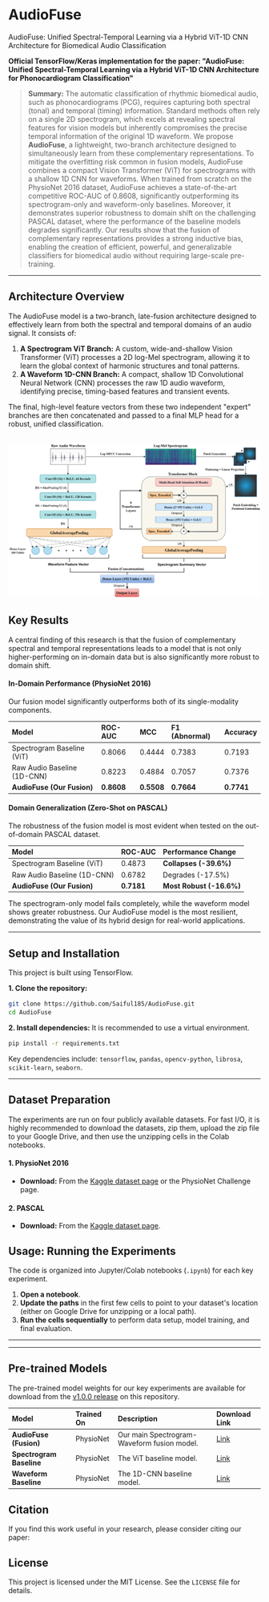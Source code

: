 # AudioFuse
AudioFuse: Unified Spectral-Temporal Learning via a Hybrid ViT-1D CNN Architecture for Biomedical Audio Classification

**Official TensorFlow/Keras implementation for the paper: "AudioFuse: Unified Spectral-Temporal Learning via a Hybrid ViT-1D CNN Architecture for Phonocardiogram Classification"**

> **Summary:** The automatic classification of rhythmic biomedical audio, such as phonocardiograms (PCG), requires capturing both spectral (tonal) and temporal (timing) information. Standard methods often rely on a single 2D spectrogram, which excels at revealing spectral features for vision models but inherently compromises the precise temporal information of the original 1D waveform. We propose **AudioFuse**, a lightweight, two-branch architecture designed to simultaneously learn from these complementary representations. To mitigate the overfitting risk common in fusion models, AudioFuse combines a compact Vision Transformer (ViT) for spectrograms with a shallow 1D CNN for waveforms. When trained from scratch on the PhysioNet 2016 dataset, AudioFuse achieves a state-of-the-art competitive ROC-AUC of 0.8608, significantly outperforming its spectrogram-only and waveform-only baselines. Moreover, it demonstrates superior robustness to domain shift on the challenging PASCAL dataset, where the performance of the baseline models degrades significantly. Our results show that the fusion of complementary representations provides a strong inductive bias, enabling the creation of efficient, powerful, and generalizable classifiers for biomedical audio without requiring large-scale pre-training.

---

## Architecture Overview

The AudioFuse model is a two-branch, late-fusion architecture designed to effectively learn from both the spectral and temporal domains of an audio signal. It consists of:

1.  **A Spectrogram ViT Branch:** A custom, wide-and-shallow Vision Transformer (ViT) processes a 2D log-Mel spectrogram, allowing it to learn the global context of harmonic structures and tonal patterns.
2.  **A Waveform 1D-CNN Branch:** A compact, shallow 1D Convolutional Neural Network (CNN) processes the raw 1D audio waveform, identifying precise, timing-based features and transient events.

The final, high-level feature vectors from these two independent "expert" branches are then concatenated and passed to a final MLP head for a robust, unified classification.

![AudioFuse Architecture Diagram](figures/AudioFuse_Diagram.png) 
---

## Key Results

A central finding of this research is that the fusion of complementary spectral and temporal representations leads to a model that is not only higher-performing on in-domain data but is also significantly more robust to domain shift.

#### In-Domain Performance (PhysioNet 2016)
Our fusion model significantly outperforms both of its single-modality components.

| Model | ROC-AUC | MCC | F1 (Abnormal) | Accuracy |
| :--- | :--- | :--- | :--- | :--- |
| Spectrogram Baseline (ViT) | 0.8066 | 0.4444 | 0.7383 | 0.7193 |
| Raw Audio Baseline (1D-CNN) | 0.8223 | 0.4884 | 0.7057 | 0.7376 |
| **AudioFuse (Our Fusion)** | **0.8608** | **0.5508** | **0.7664** | **0.7741** |

#### Domain Generalization (Zero-Shot on PASCAL)
The robustness of the fusion model is most evident when tested on the out-of-domain PASCAL dataset.

| Model | ROC-AUC | Performance Change |
| :--- | :--- | :--- |
| Spectrogram Baseline (ViT) | 0.4873 | **Collapses (-39.6%)** |
| Raw Audio Baseline (1D-CNN) | 0.6782 | Degrades (-17.5%) |
| **AudioFuse (Our Fusion)** | **0.7181** | **Most Robust (-16.6%)** |

The spectrogram-only model fails completely, while the waveform model shows greater robustness. Our AudioFuse model is the most resilient, demonstrating the value of its hybrid design for real-world applications.

---

## Setup and Installation

This project is built using TensorFlow.

**1. Clone the repository:**
```bash
git clone https://github.com/Saiful185/AudioFuse.git
cd AudioFuse
```

**2. Install dependencies:**
It is recommended to use a virtual environment.
```bash
pip install -r requirements.txt
```
Key dependencies include: `tensorflow`, `pandas`, `opencv-python`, `librosa`, `scikit-learn`, `seaborn`.

---

## Dataset Preparation

The experiments are run on four publicly available datasets. For fast I/O, it is highly recommended to download the datasets, zip them, upload the zip file to your Google Drive, and then use the unzipping cells in the Colab notebooks.

#### 1. PhysioNet 2016
- **Download:** From the [Kaggle dataset page](https://www.kaggle.com/datasets/bjoernjostein/physionet-challenge-2016) or the PhysioNet Challenge page.
  
#### 2. PASCAL
- **Download:** From the [Kaggle dataset page](https://www.kaggle.com/datasets/kinguistics/heartbeat-sounds).

## Usage: Running the Experiments

The code is organized into Jupyter/Colab notebooks (`.ipynb`) for each key experiment.

1.  **Open a notebook**.
2.  **Update the paths** in the first few cells to point to your dataset's location (either on Google Drive for unzipping or a local path).
3.  **Run the cells sequentially** to perform data setup, model training, and final evaluation.

---

---

## Pre-trained Models

The pre-trained model weights for our key experiments are available for download from the [v1.0.0 release](https://github.com/Saiful185/AudioFuse/releases/tag/v1.0.0) on this repository.

| Model | Trained On | Description | Download Link |
| :--- | :--- | :--- | :--- |
| **AudioFuse (Fusion)** | PhysioNet | Our main Spectrogram-Waveform fusion model. | [Link](https://github.com/Saiful185/AudioFuse/releases/tag/v1.0.0/best_model_AudioFuse_v1.0.0.keras) |
| **Spectrogram Baseline** | PhysioNet | The ViT baseline model. | [Link](https://github.com/Saiful185/AudioFuse/releases/tag/v1.0.0/best_model_spectrogram_physionet.keras) |
| **Waveform Baseline** | PhysioNet | The 1D-CNN baseline model. | [Link](https://github.com/Saiful185/AudioFuse/releases/tag/v1.0.0/best_model_waveform_baseline.keras) |

## Citation

If you find this work useful in your research, please consider citing our paper:

## License
This project is licensed under the MIT License. See the `LICENSE` file for details.
